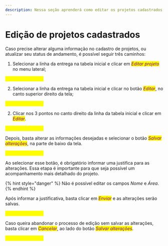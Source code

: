 ```yaml
---
description: Nessa seção aprenderá como editar os projetos cadastrados
---
```


# Edição de projetos cadastrados

Caso precise alterar alguma informação no cadastro de projetos, ou atualizar seu status de andamento, é possível seguir três caminhos:&#x20;

1. Selecionar a linha da entrega na tabela inicial e clicar em _<mark style="color:purple;">Editar projeto</mark>_ no menu lateral;&#x20;

<mark style="color:yellow;">Imagem da página</mark>

2. Selecionar a linha da entrega na tabela inicial e clicar no botão _<mark style="color:purple;">Editar</mark>_, no canto superior direito da tela;&#x20;

<mark style="color:yellow;">Imagem da página</mark>

2. Clicar nos 3 pontos no canto direito da linha da tabela inicial e clicar em _<mark style="color:purple;">Editar</mark>_.&#x20;

<mark style="color:yellow;">Imagem da página</mark>

Depois, basta alterar as informações desejadas e selecionar o botão _<mark style="color:purple;">Salvar alterações</mark>_, na parte de baixo da tela. &#x20;

<mark style="color:yellow;">Imagem da página</mark>

Ao selecionar esse botão, é obrigatório informar uma justifica para as alterações. Essa etapa é importante para que seja possível um acompanhamento mais detalhado do projeto.&#x20;

{% hint style="danger" %}
Não é possível editar os campos _Nome_ e _Área_.&#x20;
{% endhint %}

Após informar a justificativa, basta clicar em _<mark style="color:purple;">Enviar</mark>_ e as alterações serão salvas.&#x20;

<mark style="color:yellow;">Imagem da página</mark>

Caso queira abandonar o processo de edição sem salvar as alterações, basta clicar em _<mark style="color:purple;">Cancelar</mark>_, ao lado do botão _<mark style="color:purple;">Salvar alterações</mark>_.&#x20;

<mark style="color:yellow;">Imagem da página</mark>
